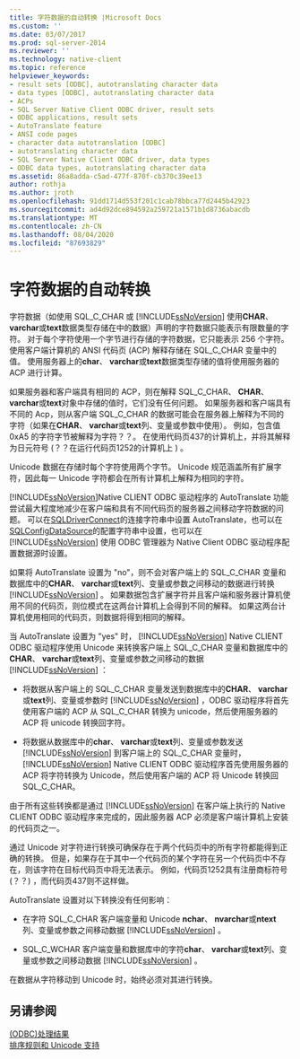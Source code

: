 ```yaml
---
title: 字符数据的自动转换 |Microsoft Docs
ms.custom: ''
ms.date: 03/07/2017
ms.prod: sql-server-2014
ms.reviewer: ''
ms.technology: native-client
ms.topic: reference
helpviewer_keywords:
- result sets [ODBC], autotranslating character data
- data types [ODBC], autotranslating character data
- ACPs
- SQL Server Native Client ODBC driver, result sets
- ODBC applications, result sets
- AutoTranslate feature
- ANSI code pages
- character data autotranslation [ODBC]
- autotranslating character data
- SQL Server Native Client ODBC driver, data types
- ODBC data types, autotranslating character data
ms.assetid: 86a8adda-c5ad-477f-870f-cb370c39ee13
author: rothja
ms.author: jroth
ms.openlocfilehash: 91dd1714d553f201c1cab78bbca77d2445b42923
ms.sourcegitcommit: ad4d92dce894592a259721a1571b1d8736abacdb
ms.translationtype: MT
ms.contentlocale: zh-CN
ms.lasthandoff: 08/04/2020
ms.locfileid: "87693829"
---
```

# <a name="autotranslation-of-character-data"></a>字符数据的自动转换
  字符数据（如使用 SQL_C_CHAR 或 [!INCLUDE[ssNoVersion](../../includes/ssnoversion-md.md)] 使用**CHAR**、 **varchar**或**text**数据类型存储在中的数据）声明的字符数据只能表示有限数量的字符。 对于每个字符使用一个字节进行存储的字符数据，它只能表示 256 个字符。 使用客户端计算机的 ANSI 代码页 (ACP) 解释存储在 SQL_C_CHAR 变量中的值。 使用服务器上的**char**、 **varchar**或**text**数据类型存储的值将使用服务器的 ACP 进行计算。  
  
 如果服务器和客户端具有相同的 ACP，则在解释 SQL_C_CHAR、 **CHAR**、 **varchar**或**text**对象中存储的值时，它们没有任何问题。 如果服务器和客户端具有不同的 Acp，则从客户端 SQL_C_CHAR 的数据可能会在服务器上解释为不同的字符（如果在**CHAR**、 **varchar**或**text**列、变量或参数中使用）。 例如，包含值0xA5 的字符字节被解释为字符？？。 在使用代码页437的计算机上，并将其解释为日元符号 (？？在运行代码页1252的计算机上 ) 。  
  
 Unicode 数据在存储时每个字符使用两个字节。 Unicode 规范涵盖所有扩展字符，因此每一 Unicode 字符都会在所有计算机上解释为相同的字符。  
  
 [!INCLUDE[ssNoVersion](../../includes/ssnoversion-md.md)]Native CLIENT ODBC 驱动程序的 AutoTranslate 功能尝试最大程度地减少在客户端和具有不同代码页的服务器之间移动字符数据的问题。 可以在[SQLDriverConnect](../native-client-odbc-api/sqldriverconnect.md)的连接字符串中设置 AutoTranslate，也可以在[SQLConfigDataSource](../native-client-odbc-api/sqlconfigdatasource.md)的配置字符串中设置，也可以在 [!INCLUDE[ssNoVersion](../../includes/ssnoversion-md.md)] 使用 ODBC 管理器为 Native Client ODBC 驱动程序配置数据源时设置。  
  
 如果将 AutoTranslate 设置为 "no"，则不会对客户端上的 SQL_C_CHAR 变量和数据库中的**CHAR**、 **varchar**或**text**列、变量或参数之间移动的数据进行转换 [!INCLUDE[ssNoVersion](../../includes/ssnoversion-md.md)] 。 如果数据包含扩展字符并且客户端和服务器计算机使用不同的代码页，则位模式在这两台计算机上会得到不同的解释。 如果这两台计算机使用相同的代码页，则数据将得到相同的解释。  
  
 当 AutoTranslate 设置为 "yes" 时， [!INCLUDE[ssNoVersion](../../includes/ssnoversion-md.md)] Native CLIENT ODBC 驱动程序使用 Unicode 来转换客户端上 SQL_C_CHAR 变量和数据库中的**CHAR**、 **varchar**或**text**列、变量或参数之间移动的数据 [!INCLUDE[ssNoVersion](../../includes/ssnoversion-md.md)] ：  
  
-   将数据从客户端上的 SQL_C_CHAR 变量发送到数据库中的**CHAR**、 **varchar**或**text**列、变量或参数时 [!INCLUDE[ssNoVersion](../../includes/ssnoversion-md.md)] ，ODBC 驱动程序将首先使用客户端的 ACP 从 SQL_C_CHAR 转换为 unicode，然后使用服务器的 ACP 将 unicode 转换回字符。  
  
-   将数据从数据库中的**char**、 **varchar**或**text**列、变量或参数发送 [!INCLUDE[ssNoVersion](../../includes/ssnoversion-md.md)] 到客户端上的 SQL_C_CHAR 变量时， [!INCLUDE[ssNoVersion](../../includes/ssnoversion-md.md)] Native CLIENT ODBC 驱动程序首先使用服务器的 ACP 将字符转换为 Unicode，然后使用客户端的 ACP 将 Unicode 转换回 SQL_C_CHAR。  
  
 由于所有这些转换都是通过 [!INCLUDE[ssNoVersion](../../includes/ssnoversion-md.md)] 在客户端上执行的 Native CLIENT ODBC 驱动程序来完成的，因此服务器 ACP 必须是客户端计算机上安装的代码页之一。  
  
 通过 Unicode 对字符进行转换可确保存在于两个代码页中的所有字符都能得到正确的转换。 但是，如果存在于其中一个代码页的某个字符在另一个代码页中不存在，则该字符在目标代码页中将无法表示。 例如，代码页1252具有注册商标符号 (？？) ，而代码页437则不这样做。  
  
 AutoTranslate 设置对以下转换没有任何影响：  
  
-   在字符 SQL_C_CHAR 客户端变量和 Unicode **nchar**、 **nvarchar**或**ntext**列、变量或参数之间移动数据 [!INCLUDE[ssNoVersion](../../includes/ssnoversion-md.md)] 。  
  
-   SQL_C_WCHAR 客户端变量和数据库中的字符**char**、 **varchar**或**text**列、变量或参数之间移动数据 [!INCLUDE[ssNoVersion](../../includes/ssnoversion-md.md)] 。  
  
 在数据从字符移动到 Unicode 时，始终必须对其进行转换。  
  
## <a name="see-also"></a>另请参阅  
 [&#40;ODBC&#41;处理结果](processing-results-odbc.md)   
 [排序规则和 Unicode 支持](../collations/collation-and-unicode-support.md)  
  
  
